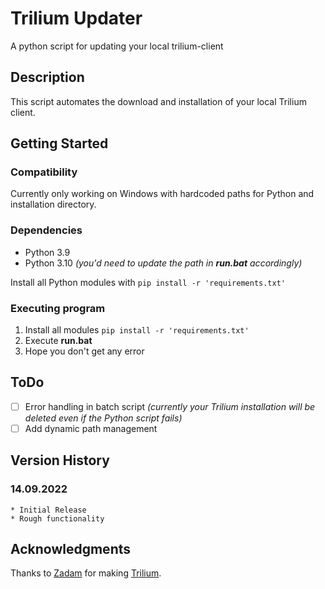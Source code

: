 # Trilium Updater

A python script for updating your local trilium-client

## Description

This script automates the download and installation of your local Trilium client.

## Getting Started

### Compatibility

Currently only working on Windows with hardcoded paths for Python and installation directory.

### Dependencies

* Python 3.9
* Python 3.10 *(you'd need to update the path in **run.bat** accordingly)*

Install all Python modules with `pip install -r 'requirements.txt'`

### Executing program

1. Install all modules
`pip install -r 'requirements.txt'`
2. Execute **run.bat**
3. Hope you don't get any error

## ToDo
- [ ] Error handling in batch script
    *(currently your Trilium installation will be deleted even if the Python script fails)*
- [ ] Add dynamic path management

## Version History

### 14.09.2022
    * Initial Release
    * Rough functionality 

## Acknowledgments
Thanks to [Zadam](https://github.com/zadam) for making [Trilium](https://github.com/zadam/trilium).
